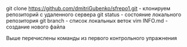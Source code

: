 git clone https://github.com/dmitriGubenko/sfrepo1.git - клонируем репозиторий с удаленного сервера
git status - состояние локального репозитория
git branch - список локальных веток
vim INFO.md - создание нового файла 


Выше перечислены команды из первого контрольного упражнения

